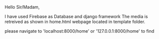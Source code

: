Hello Sir/Madam,

I have used Firebase as Database and django framework
The media is retreived as shown in home.html webpage located in template folder.

please navigate to 'localhost:8000/home' or '127.0.0.1:8000/home' to find 
